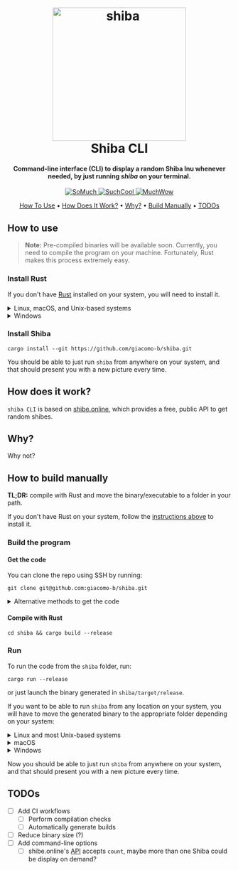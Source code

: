 <h1 align="center">
  <a href="https://github.com/giacomo-b/shiba"><img src="https://cdn.shibe.online/shibes/94cb90933e179375608c5c58b3d8658ef136ad3c.jpg" alt="shiba" width="300"></a>
  <br>
  Shiba CLI
</h1>
<h4 align="center">Command-line interface (CLI) to display a random Shiba Inu whenever needed, by just running <em>shiba</em> on your terminal.</h4>
<p align="center">
  <a href="https://github.com/giacomo-b/shiba">
    <img src="https://img.shields.io/badge/SO-MUCH-blue?style=for-the-badge"
         alt="SoMuch">
  </a>
  <a href="https://github.com/giacomo-b/shiba">
    <img src="https://img.shields.io/badge/SUCH-COOL-red?style=for-the-badge"
         alt="SuchCool">
  </a>
  <a href="https://github.com/giacomo-b/shiba">
    <img src="https://img.shields.io/badge/MUCH-WOW-green?style=for-the-badge"
         alt="MuchWow">
  </a>
</p>

<p align="center">
  <a href="#how-to-use">How To Use</a> •
  <a href="#how-does-it-work">How Does It Work?</a> •
  <a href="#why">Why?</a> •
  <a href="#build-manually">Build Manually</a> •
  <a href="#todos">TODOs</a>
</p>

## How to use

> **Note:** Pre-compiled binaries will be available soon. Currently, you need to compile the program on your machine. Fortunately, Rust makes this process extremely easy.

### Install Rust

If you don't have [Rust](https://www.rust-lang.org/) installed on your system, you will need to install it.

<details>
<summary>Linux, macOS, and Unix-based systems</summary>

- Run the following in your terminal

```console
curl --proto '=https' --tlsv1.2 -sSf https://sh.rustup.rs | sh
```
- Follow the on-screen instructions
</details>

<details>
<summary>Windows</summary>

- Download the installer from [here](https://www.rust-lang.org/tools/install)
- Run the installer and follow the on-screen instructions
</details>

### Install Shiba

```console
cargo install --git https://github.com/giacomo-b/shiba.git
```

You should be able to just run `shiba` from anywhere on your system, and that should present you with a new picture every time.

## How does it work?

`shiba CLI` is based on [shibe.online](https://shibe.online/), which provides a free, public API to get random shibes.
  
## Why?

Why not?

## How to build manually

**TL;DR:** compile with Rust and move the binary/executable to a folder in your path.

If you don't have Rust on your system, follow the [instructions above](#install-rust) to install it.

### Build the program

#### Get the code
  You can clone the repo using SSH by running:

  ```console
  git clone git@github.com:giacomo-b/shiba.git
  ```
  <details>
  <summary>Alternative methods to get the code</summary>
  
  You may also:
  - Clone using HTTPS

    ```console
    git clone git@github.com:giacomo-b/shiba.git
    ```
  - Download the [zip](https://github.com/giacomo-b/shiba/archive/refs/heads/master.zip).
  </details>

#### Compile with Rust

```console
cd shiba && cargo build --release
```

### Run

To run the code from the `shiba` folder, run:
```console
cargo run --release
```
or just launch the binary generated in `shiba/target/release`.

If you want to be able to run `shiba` from any location on your system, you will have to move the generated binary to the appropriate folder depending on your system:

<details>
<summary>Linux and most Unix-based systems</summary>

- Run the following from within the `shiba` folder
```console
sudo mv ./target/release/shiba /bin/
```
- Restart terminal
</details>

<details>
<summary>macOS</summary>

- Run the following from within the `shiba` folder
```console
sudo mv ./target/release/shiba /usr/local/bin/
```
- Restart terminal
</details>

<details>
<summary>Windows</summary>

- Place `shiba.exe` (found in `shiba/target/release/`) in a directory of your choice (such as `C:\your\path\here\`)
- Run the following:
```console
set PATH=%PATH%;C:\your\path\here\
```
- Restart terminal
</details>

Now you should be able to just run `shiba` from anywhere on your system, and that should present you with a new picture every time.

## TODOs

- [ ] Add CI workflows
  - [ ] Perform compilation checks
  - [ ] Automatically generate builds
- [ ] Reduce binary size (?)
- [ ] Add command-line options
  - [ ] shibe.online's [API](https://shibe.online/) accepts `count`, maybe more than one Shiba could be display on demand?
